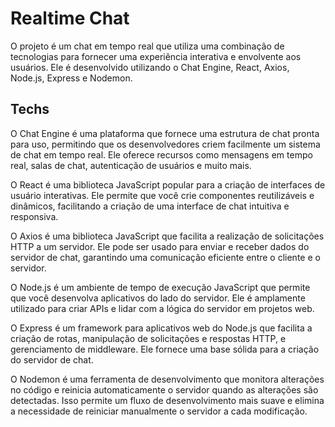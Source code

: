 # Realtime Chat
O projeto é um chat em tempo real que utiliza uma combinação de tecnologias para fornecer uma experiência interativa e envolvente aos usuários. Ele é desenvolvido utilizando o Chat Engine, React, Axios, Node.js, Express e Nodemon.


## Techs
O Chat Engine é uma plataforma que fornece uma estrutura de chat pronta para uso, permitindo que os desenvolvedores criem facilmente um sistema de chat em tempo real. Ele oferece recursos como mensagens em tempo real, salas de chat, autenticação de usuários e muito mais.

O React é uma biblioteca JavaScript popular para a criação de interfaces de usuário interativas. Ele permite que você crie componentes reutilizáveis ​​e dinâmicos, facilitando a criação de uma interface de chat intuitiva e responsiva.

O Axios é uma biblioteca JavaScript que facilita a realização de solicitações HTTP a um servidor. Ele pode ser usado para enviar e receber dados do servidor de chat, garantindo uma comunicação eficiente entre o cliente e o servidor.

O Node.js é um ambiente de tempo de execução JavaScript que permite que você desenvolva aplicativos do lado do servidor. Ele é amplamente utilizado para criar APIs e lidar com a lógica do servidor em projetos web.

O Express é um framework para aplicativos web do Node.js que facilita a criação de rotas, manipulação de solicitações e respostas HTTP, e gerenciamento de middleware. Ele fornece uma base sólida para a criação do servidor de chat.

O Nodemon é uma ferramenta de desenvolvimento que monitora alterações no código e reinicia automaticamente o servidor quando as alterações são detectadas. Isso permite um fluxo de desenvolvimento mais suave e elimina a necessidade de reiniciar manualmente o servidor a cada modificação.
